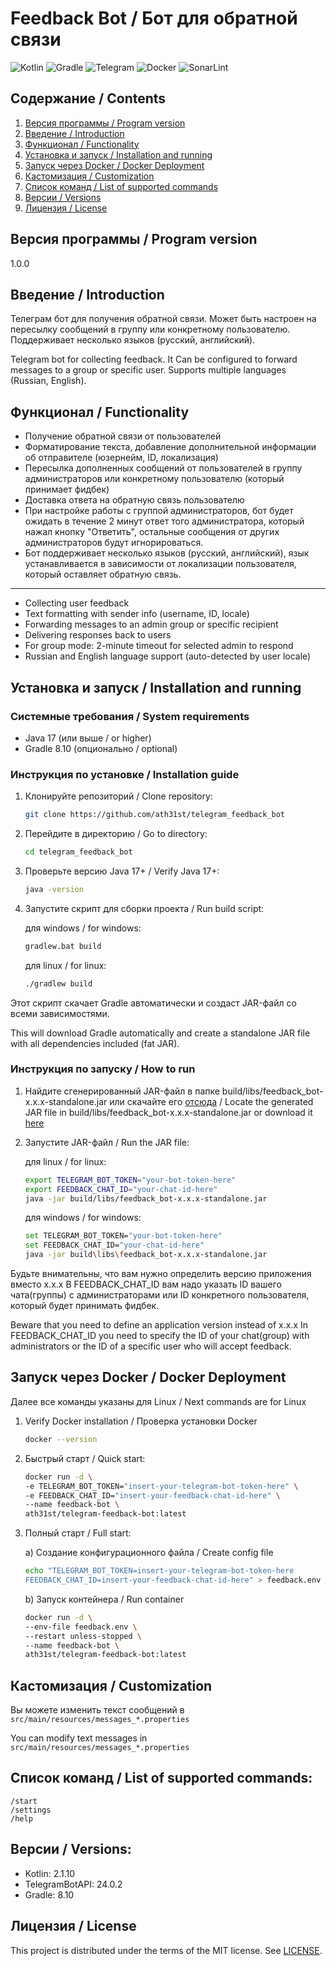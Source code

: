 # Feedback Bot / Бот для обратной связи

![Kotlin](https://img.shields.io/badge/kotlin-%237F52FF.svg?style=for-the-badge&logo=kotlin&logoColor=white)
![Gradle](https://img.shields.io/badge/Gradle-02303A.svg?style=for-the-badge&logo=Gradle&logoColor=white)
![Telegram](https://img.shields.io/badge/Telegram-2CA5E0?style=for-the-badge&logo=telegram&logoColor=white)
![Docker](https://img.shields.io/badge/docker-%230db7ed.svg?style=for-the-badge&logo=docker&logoColor=white)
![SonarLint](https://img.shields.io/badge/SonarLint-CB2029?style=for-the-badge&logo=sonarlint&logoColor=white)

## Содержание / Contents

1. [Версия программы / Program version](#версия-программы--program-version)
2. [Введение / Introduction](#введение--introduction)
3. [Функционал / Functionality](#функционал--functionality)
4. [Установка и запуск / Installation and running](#установка-и-запуск--installation-and-running)
5. [Запуск через Docker / Docker Deployment](#запуск-через-docker--docker-deployment)
6. [Кастомизация / Customization](#кастомизация--customization)
7. [Список команд / List of supported commands](#список-команд--list-of-supported-commands)
8. [Версии / Versions](#версии--versions)
9. [Лицензия / License](#лицензия--license)

## Версия программы / Program version

1.0.0

## Введение / Introduction

Телеграм бот для получения обратной связи. Может быть настроен на пересылку сообщений в группу или
конкретному пользователю. Поддерживает несколько языков (русский, английский).

Telegram bot for collecting feedback. It Can be configured to forward messages to a group or
specific user. Supports multiple languages (Russian, English).

## Функционал / Functionality

- Получение обратной связи от пользователей
- Форматирование текста, добавление дополнительной информации об отправителе (юзернейм, ID,
  локализация)
- Пересылка дополненных сообщений от пользователей в группу администраторов или конкретному
  пользователю (который принимает фидбек)
- Доставка ответа на обратную связь пользователю
- При настройке работы с группой администраторов, бот будет ожидать в течение 2 минут ответ того
  администратора, который нажал кнопку "Ответить", остальные сообщения от других администраторов
  будут игнорироваться.
- Бот поддерживает несколько языков (русский, английский), язык устанавливается в зависимости от
  локализации пользователя, который оставляет обратную связь.

---

- Collecting user feedback
- Text formatting with sender info (username, ID, locale)
- Forwarding messages to an admin group or specific recipient
- Delivering responses back to users
- For group mode: 2-minute timeout for selected admin to respond
- Russian and English language support (auto-detected by user locale)

## Установка и запуск / Installation and running

### Системные требования / System requirements

- Java 17 (или выше / or higher)
- Gradle 8.10 (опционально / optional)

### Инструкция по установке / Installation guide

1. Клонируйте репозиторий / Clone repository:
    ```bash
    git clone https://github.com/ath31st/telegram_feedback_bot
    ```
2. Перейдите в директорию / Go to directory:
    ```bash
    cd telegram_feedback_bot
    ```
3. Проверьте версию Java 17+ / Verify Java 17+:
    ```bash
    java -version
    ```

4. Запустите скрипт для сборки проекта / Run build script:

   для windows / for windows:
   ```bash
   gradlew.bat build
    ```
   для linux / for linux:
   ```bash
   ./gradlew build
    ```

Этот скрипт скачает Gradle автоматически и создаст JAR-файл со всеми зависимостями.

This will download Gradle automatically and create a standalone JAR file with all dependencies
included (fat JAR).

### Инструкция по запуску / How to run

1. Найдите сгенерированный JAR-файл в папке build/libs/feedback_bot-x.x.x-standalone.jar или
   скачайте его [отсюда](https://github.com/ath31st/telegram_feedback_bot/releases) / Locate
   the generated JAR file in build/libs/feedback_bot-x.x.x-standalone.jar or download it
   [here](https://github.com/ath31st/telegram_feedback_bot/releases)
2. Запустите JAR-файл / Run the JAR file:

   для linux / for linux:
    ```bash
   export TELEGRAM_BOT_TOKEN="your-bot-token-here"
   export FEEDBACK_CHAT_ID="your-chat-id-here"
   java -jar build/libs/feedback_bot-x.x.x-standalone.jar
    ```
   для windows / for windows:
    ```bash
   set TELEGRAM_BOT_TOKEN="your-bot-token-here"
   set FEEDBACK_CHAT_ID="your-chat-id-here"
   java -jar build\libs\feedback_bot-x.x.x-standalone.jar
    ```

Будьте внимательны, что вам нужно определить версию приложения вместо x.x.x
В FEEDBACK_CHAT_ID вам надо указать ID вашего чата(группы) с администраторами или ID конкретного
пользователя, который будет принимать фидбек.

Beware that you need to define an application version instead of x.x.x
In FEEDBACK_CHAT_ID you need to specify the ID of your chat(group) with administrators or the ID of
a specific user who will accept feedback.

## Запуск через Docker / Docker Deployment

Далее все команды указаны для Linux / Next commands are for Linux

1. Verify Docker installation / Проверка установки Docker

    ```bash
    docker --version
    ```
2. Быстрый старт / Quick start:

    ```bash
    docker run -d \
    -e TELEGRAM_BOT_TOKEN="insert-your-telegram-bot-token-here" \
    -e FEEDBACK_CHAT_ID="insert-your-feedback-chat-id-here" \
    --name feedback-bot \
    ath31st/telegram-feedback-bot:latest
    ```
3. Полный старт / Full start:

   a) Создание конфигурационного файла / Create config file
    ```bash
    echo "TELEGRAM_BOT_TOKEN=insert-your-telegram-bot-token-here
    FEEDBACK_CHAT_ID=insert-your-feedback-chat-id-here" > feedback.env
   ```
   b) Запуск контейнера / Run container
    ```bash
   docker run -d \
    --env-file feedback.env \
    --restart unless-stopped \
    --name feedback-bot \
    ath31st/telegram-feedback-bot:latest
    ```

## Кастомизация / Customization

Вы можете изменить текст сообщений в `src/main/resources/messages_*.properties`

You can modify text messages in `src/main/resources/messages_*.properties`

## Список команд / List of supported commands:

    /start
    /settings
    /help

## Версии / Versions:

- Kotlin: 2.1.10
- TelegramBotAPI: 24.0.2
- Gradle: 8.10

## Лицензия / License

This project is distributed under the terms of the MIT license. See [LICENSE](LICENSE).